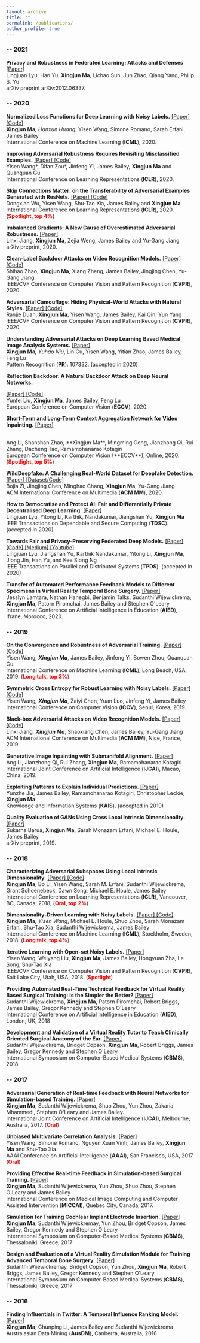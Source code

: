 ```yaml
---
layout: archive
title: ""
permalink: /publications/
author_profile: true
---
```


### -- 2021

<b>Privacy and Robustness in Federated Learning: Attacks and Defenses</b> 
<a href="https://arxiv.org/abs/2012.06337" target="_blank"> [Paper] </a><br/>
Lingjuan Lyu, Han Yu, **Xingjun Ma**, Lichao Sun, Jun Zhao, Qiang Yang, Philip S. Yu<br/>
arXiv preprint arXiv:2012.06337.

### -- 2020

<b>Normalized Loss Functions for Deep Learning with Noisy Labels.</b> 
<a href="https://arxiv.org/abs/2006.13554" target="_blank"> [Paper] </a>
<a href="https://github.com/HanxunHuangLemonBear/Active-Passive-Losses" target="_blank"> [Code] </a><br/>
**Xingjun Ma**<sup>*</sup>, Hanxun Huang<sup>*</sup>, Yisen Wang, Simone Romano, Sarah Erfani, James Bailey<br/>
International Conference on Machine Learning (**ICML**), 2020.

<b>Improving Adversarial Robustness Requires Revisiting Misclassified Examples.</b> 
<a href="https://openreview.net/forum?id=rklOg6EFwS" target="_blank"> [Paper] </a>
<a href="https://github.com/YisenWang/MART" target="_blank"> [Code] </a><br/>
Yisen Wang*, Difan Zou*, Jinfeng Yi, James Bailey, **Xingjun Ma** and Quanquan Gu <br/>
International Conference on Learning Representations (**ICLR**), 2020.

<b>Skip Connections Matter: on the Transferability of Adversarial Examples Generated with ResNets.</b> 
<a href="https://openreview.net/forum?id=BJlRs34Fvr" target="_blank"> [Paper] </a>
<a href="https://github.com/csdongxian/skip-connections-matter" target="_blank"> [Code] </a><br/>
Dongxian Wu, Yisen Wang, Shu-Tao Xia, James Bailey and **Xingjun Ma**<br/>
International Conference on Learning Representations (**ICLR**), 2020. (<span style="color:red;font-weight:bold">Spotlight, top 4%</span>)

<b>Imbalanced Gradients: A New Cause of Overestimated Adversarial Robustness.</b> 
<a href="https://arxiv.org/abs/2006.13726" target="_blank"> [Paper] </a><br/>
Linxi Jiang, **Xingjun Ma**, Zejia Weng, James Bailey and Yu-Gang Jiang<br/>
arXiv preprint, 2020.

<b>Clean-Label Backdoor Attacks on Video Recognition Models.</b>
<a href="https://arxiv.org/abs/2003.03030" target="_blank"> [Paper] </a>
<a href="https://github.com/ShihaoZhaoZSH/Video-Backdoor-Attack" target="_blank"> [Code] </a><br/>
Shihao Zhao, **Xingjun Ma**, Xiang Zheng, James Bailey, Jingjing Chen, Yu-Gang Jiang<br/>
IEEE/CVF Conference on Computer Vision and Pattern Recognition (**CVPR**), 2020.

<b>Adversarial Camouflage: Hiding Physical-World Attacks with Natural Styles.</b> 
<a href="https://arxiv.org/abs/2003.08757" target="_blank"> [Paper] </a>
<a href="https://github.com/RjDuan/AdvCam-Hide-Adv-with-Natural-Styles" target="_blank"> [Code] </a><br/>
Ranjie Duan, **Xingjun Ma**, Yisen Wang, James Bailey, Kai Qin, Yun Yang<br/>
IEEE/CVF Conference on Computer Vision and Pattern Recognition (**CVPR**), 2020.

<b>Understanding Adversarial Attacks on Deep Learning Based Medical Image Analysis Systems.</b> 
<a href="https://arxiv.org/abs/1907.10456" target="_blank"> [Paper] </a><br/>
**Xingjun Ma**<sup>*</sup>, Yuhao Niu<sup>*</sup>, Lin Gu, Yisen Wang, Yitian Zhao, James Bailey, Feng Lu<br/>
Pattern Recognition (**PR**): 107332. (accepted in 2020)

<b>Reflection Backdoor: A Natural Backdoor Attack on Deep Neural Networks.</b> 
<!-- <a href="http://liuyunfei.xyz/Projs/Refool/index.html" target="_blank"> [Project] </a> -->
<a href="https://arxiv.org/abs/2007.02343" target="_blank"> [Paper] </a>
<a href="https://github.com/DreamtaleCore/Refool" target="_blank"> [Code] </a>
<br/>
Yunfei Liu, **Xingjun Ma**, James Bailey, Feng Lu<br/>
European Conference on Computer Vision (**ECCV**), 2020.

<b>Short-Term and Long-Term Context Aggregation Network for Video Inpainting.</b> 
<a href="https://arxiv.org/abs/2009.05721" target="_blank"> [Paper] </a>
<!-- <a href="" target="_blank"> [Code] </a> -->
<br/>
Ang Li, Shanshan Zhao, **Xingjun Ma**, Mingming Gong, Jianzhong Qi, Rui Zhang, Dacheng Tao, Ramamohanarao Kotagiri<br/>
European Conference on Computer Vision (**ECCV**), Online, 2020. (<span style="color:red;font-weight:bold">Spotlight, top 5%</span>)

<b>WildDeepfake: A Challenging Real-World Dataset for Deepfake Detection.</b> 
<a href="" target="_blank"> [Paper] </a>
<a href="https://github.com/deepfakeinthewild/deepfake-in-the-wild" target="_blank"> [Dataset/Code] </a><br/>
Bojia Zi, Jingjing Chen, Minghao Chang, **Xingjun Ma**, Yu-Gang Jiang<br/>
ACM International Conference on Multimedia (**ACM MM**), 2020.

<b>How to Democratise and Protect AI: Fair and Differentially Private Decentralised Deep Learning.</b>
<a href="https://arxiv.org/abs/2007.09370" target="_blank"> [Paper] </a><br/>
Lingjuan Lyu, Yitong Li, Karthik, Nandakumar, Jiangshan Yu, **Xingjun Ma**<br/>
IEEE Transactions on Dependable and Secure Computing (**TDSC**). (accepted in 2020)

<b>Towards Fair and Privacy-Preserving Federated Deep Models.</b>
<a href="https://arxiv.org/abs/1906.01167" target="_blank"> [Paper] </a>
<a href="https://github.com/lingjuanlv/FPPDL" target="_blank"> [Code] </a>
<a href="https://medium.com/@llv_9800/how-to-ensure-collaborative-fairness-and-privacy-in-decentralized-federated-learning-721e37595604" target="_blank"> [Medium] </a>
<a href="https://www.youtube.com/watch?v=d_Z_YmBvmno" target="_blank"> [Youtube] </a>
<br/>
Lingjuan Lyu, Jiangshan Yu, Karthik Nandakumar, Yitong Li, **Xingjun Ma**, Jiong Jin, Han Yu, and Kee Siong Ng<br/>
IEEE Transactions on Parallel and Distributed Systems (**TPDS**). (accepted in 2020)

<b>Transfer of Automated Performance Feedback Models to Different Specimens in Virtual Reality Temporal Bone Surgery.</b> <a href="https://link.springer.com/chapter/10.1007/978-3-030-52237-7_24" target="_blank"> [Paper] </a> <br/>
Jesslyn Lamtara, Nathan Hanegbi, Benjamin Talks, Sudanthi Wijewickrema, **Xingjun Ma**, Patorn Piromchai, James Bailey and Stephen O'Leary<br/>
International Conference on Artificial Intelligence in Education (**AIED**), Ifrane, Morocco, 2020.

### -- 2019

<b>On the Convergence and Robustness of Adversarial Training.</b> 
<a href="http://proceedings.mlr.press/v97/wang19i/wang19i.pdf" target="_blank"> [Paper] </a>
<a href="https://github.com/YisenWang/dynamic_adv_training" target="_blank"> [Code] </a><br/>
Yisen Wang<sup>*</sup>, **Xingjun Ma**<sup>*</sup>, James Bailey, Jinfeng Yi, Bowen Zhou, Quanquan Gu<br/>
International Conference on Machine Learning (**ICML**), Long Beach, USA, 2019. (<span style="color:red;font-weight:bold">Long talk, top 3%</span>)

<b>Symmetric Cross Entropy for Robust Learning with Noisy Labels.</b> 
<a href="https://arxiv.org/abs/1908.06112" target="_blank"> [Paper] </a>
<a href="https://github.com/YisenWang/symmetric_cross_entropy_for_noisy_labels" target="_blank"> [Code] </a><br/>
Yisen Wang<sup>*</sup>, **Xingjun Ma**<sup>*</sup>, Zaiyi Chen, Yuan Luo, Jinfeng Yi, James Bailey<br/>
International Conference on Computer Vision (**ICCV**), Seoul, Korea, 2019.

<b>Black-box Adversarial Attacks on Video Recognition Models.</b> 
<a href="https://arxiv.org/abs/1904.05181" target="_blank"> [Paper] </a>
<a href="https://github.com/Jack-lx-jiang/VBAD" target="_blank"> [Code] </a><br/>
Linxi Jiang<sup>*</sup>, **Xingjun Ma**<sup>*</sup>, Shaoxiang Chen, James Bailey, Yu-Gang Jiang<br/>
ACM International Conference on Multimedia (**ACM MM**), Nice, France, 2019.

<b>Generative Image Inpainting with Submanifold Alignment.</b> 
<a href="http://arxiv.org/abs/1908.00211" target="_blank"> [Paper] </a><br/>
Ang Li, Jianzhong Qi, Rui Zhang, **Xingjun Ma**, Ramamohanarao Kotagiri<br/>
International Joint Conference on Artificial Intelligence (**IJCAI**), Macao, China, 2019.

<b>Exploiting Patterns to Explain Individual Predictions.</b> 
<a href="https://people.eng.unimelb.edu.au/baileyj/papers/KAIS2019.pdf" target="_blank"> [Paper] </a><br/>
Yunzhe Jia, James Bailey, Ramamohanarao Kotagiri, Christopher Leckie, **Xingjun Ma**<br/>
Knowledge and Information Systems (**KAIS**). (accepted in 2019)

<b>Quality Evaluation of GANs Using Cross Local Intrinsic Dimensionality.</b> 
<a href="https://arxiv.org/abs/1905.00643" target="_blank"> [Paper] </a><br/>
Sukarna Barua, **Xingjun Ma**, Sarah Monazam Erfani, Michael E. Houle, James Bailey<br/>
arXiv preprint, 2019.

<!--
<a href="https://minerva-access.unimelb.edu.au/bitstream/handle/11343/219680/Machine%20Learning%20with%20Adversarial%20Perturbations%20and%20Noisy%20Labels.pdf?sequence=1&isAllowed=y" target="_blank">Machine Learning with Adversarial Perturbations and Noisy Labels</a><br/>
Xingjun Ma, PhD thesis.
-->

### -- 2018

<b>Characterizing Adversarial Subspaces Using Local Intrinsic Dimensionality.</b> 
<a href="https://arxiv.org/pdf/1801.02613.pdf"> [Paper] </a>
<a href="https://github.com/xingjunm/lid_adversarial_subspace_detection"> [Code] </a><br/>
**Xingjun Ma**, Bo Li, Yisen Wang, Sarah M. Erfani, Sudanthi Wijewickrema,  Grant Schoenebeck, Dawn Song, Michael E. Houle, James Bailey<br/>
International Conference on Learning Representations (**ICLR**), Vancouver, BC, Canada, 2018, (<span style="color:red;font-weight:bold">Oral, top 2%</span>)

<b>Dimensionality-Driven Learning with Noisy Labels.</b> 
<a href="https://arxiv.org/pdf/1806.02612.pdf"> [Paper] </a>
<a href="https://github.com/xingjunm/dimensionality-driven-learning"> [Code] </a><br/>
**Xingjun Ma**<sup>*</sup>, Yisen Wang<sup>*</sup>, Michael E. Houle, Shuo Zhou, Sarah Monazam Erfani, Shu-Tao Xia, Sudanthi Wijewickrema, James Bailey<br/>
International Conference on Machine Learning (**ICML**), Stockholm, Sweden, 2018. (<span style="color:red;font-weight:bold">Long talk, top 4%</span>)

<b>Iterative Learning with Open-set Noisy Labels.</b> 
<a href="https://arxiv.org/pdf/1804.00092.pdf"> [Paper] </a><br/>
Yisen Wang, Weiyang Liu, **Xingjun Ma**, James Bailey,  Hongyuan  Zha, Le Song, Shu-Tao Xia<br/>
IEEE/CVF Conference on Computer Vision and Pattern Recognition (**CVPR**), Salt Lake City, Utah, USA, 2018. (<span style="color:red;font-weight:bold">Spotlight</span>)

<b>Providing Automated Real-Time Technical Feedback for Virtual Reality Based Surgical Training: Is the Simpler the Better?</b> 
<a href="https://people.eng.unimelb.edu.au/baileyj/papers/AIED2018.pdf"> [Paper] </a><br/>
Sudanthi Wijewickrema, **Xingjun Ma**, Patorn Piromchai, Robert Briggs, James Bailey, Gregor Kennedy and Stephen O'Leary<br/>
International Conference on Artificial Intelligence in Education (**AIED**), London, UK, 2018

<b>Development and Validation of a Virtual Reality Tutor to Teach Clinically Oriented Surgical Anatomy of the Ear.</b> 
<a href="https://people.eng.unimelb.edu.au/baileyj/papers/CBMS_2018_final.pdf"> [Paper] </a><br/>
Sudanthi Wijewickrema, Bridget Copson, **Xingjun Ma**, Robert Briggs, James Bailey, Gregor Kennedy and Stephen O'Leary<br/> 
International Symposium on Computer-Based Medical Systems (**CBMS**), 2018


### -- 2017

<b>Adversarial Generation of Real-time Feedback with Neural Networks for Simulation-based Training.</b> 
<a href="https://arxiv.org/pdf/1703.01460.pdf"> [Paper] </a><br/>
**Xingjun Ma**, Sudanthi Wijewickrema, Shuo Zhou, Yun Zhou, Zakaria Mhammedi, Stephen O'Leary and James Bailey.<br/>
International Joint Conference on Artificial Intelligence (**IJCAI**), Melbourne, Australia, 2017. (<span style="color:red;font-weight:bold">Oral</span>)

<b>Unbiased Multivariate Correlation Analysis.</b> 
<a href="http://people.eng.unimelb.edu.au/baileyj/papers/AAAI_17_CR.pdf"> [Paper] </a><br/>
Yisen Wang, Simone Romano, Nguyen Xuan Vinh, James Bailey, **Xingjun Ma** and Shu-Tao Xia<br/> 
AAAI Conference on Artificial Intelligence (**AAAI**), San Francisco, USA, 2017. (<span style="color:red;font-weight:bold">Oral</span>)

<b>Providing Effective Real-time Feedback in Simulation-based Surgical Training.</b> 
<a href="https://arxiv.org/abs/1706.10036"> [Paper] </a><br/>
**Xingjun Ma**, Sudanthi Wijewickrema, Yun Zhou, Shuo Zhou, Stephen O'Leary and James Bailey<br/> 
International Conference on Medical Image Computing and Computer Assisted Intervention (**MICCAI**), Quebec City, Canada, 2017.

<b>Simulation for Training Cochlear Implant Electrode Insertion.</b> 
<a href="http://people.eng.unimelb.edu.au/baileyj/papers/cbms-2017-2.pdf"> [Paper] </a><br/>
**Xingjun Ma**, Sudanthi Wijewickremay, Yun Zhou, Bridget Copson, James Bailey, Gregor Kennedy and Stephen O'Leary<br/>
International Symposium on Computer-Based Medical Systems (**CBMS**), Thessaloniki, Greece, 2017

<b>Design and Evaluation of a Virtual Reality Simulation Module for Training Advanced Temporal Bone Surgery.</b> 
<a href="http://people.eng.unimelb.edu.au/baileyj/papers/cbms-2017-1.pdf"> [Paper] </a><br/>
Sudanthi Wijewickremay, Bridget Copson, Yun Zhou, **Xingjun Ma**, Robert Briggs, James Bailey, Gregor Kennedy and Stephen O'Leary<br/>
International Symposium on Computer-Based Medical Systems (**CBMS**), Thessaloniki, Greece, 2017

<!--
<a href="https://arxiv.org/pdf/1705.04683.pdf" target="_blank">Feedback Techniques in Computer-Based Simulation Training: A Survey</a><br/>
Sudanthi Wijewickrema, **Xingjun Ma**, James Bailey, Gregor Kennedy and Stephen O'Leary<br/>
arXiv preprint
-->

### -- 2016

<b>Finding Influentials in Twitter: A Temporal Influence Ranking Model.</b> 
<a href="https://arxiv.org/pdf/1703.01468.pdf"> [Paper] </a><br/>
**Xingjun Ma**, Chunping Li, James Bailey and Sudanthi Wijewickrema<br/>
Australasian Data Mining (**AusDM**), Canberra, Australia, 2016

